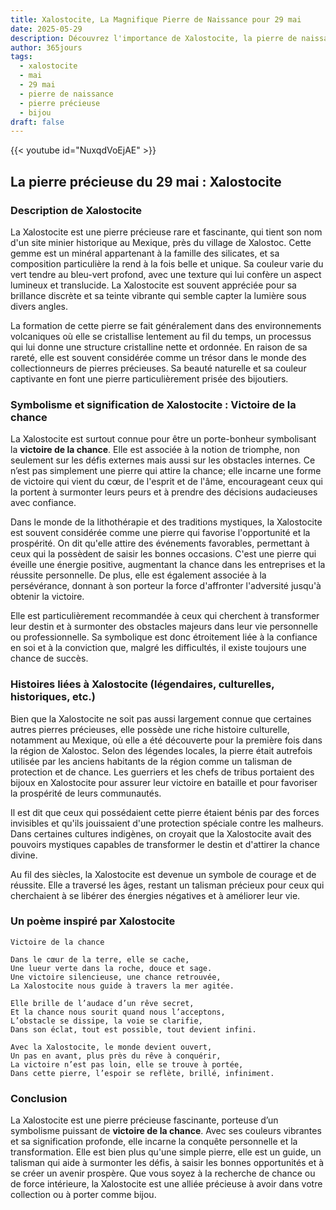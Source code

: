 ```yaml
---
title: Xalostocite, La Magnifique Pierre de Naissance pour 29 mai
date: 2025-05-29
description: Découvrez l'importance de Xalostocite, la pierre de naissance du 29 mai qui symbolise Victoire de la chance. Laissez sa beauté et sa signification illuminer votre journée.
author: 365jours
tags:
  - xalostocite
  - mai
  - 29 mai
  - pierre de naissance
  - pierre précieuse
  - bijou
draft: false
---
```


{{< youtube id="NuxqdVoEjAE" >}}


## La pierre précieuse du 29 mai : Xalostocite

### Description de Xalostocite

La Xalostocite est une pierre précieuse rare et fascinante, qui tient son nom d'un site minier historique au Mexique, près du village de Xalostoc. Cette gemme est un minéral appartenant à la famille des silicates, et sa composition particulière la rend à la fois belle et unique. Sa couleur varie du vert tendre au bleu-vert profond, avec une texture qui lui confère un aspect lumineux et translucide. La Xalostocite est souvent appréciée pour sa brillance discrète et sa teinte vibrante qui semble capter la lumière sous divers angles.

La formation de cette pierre se fait généralement dans des environnements volcaniques où elle se cristallise lentement au fil du temps, un processus qui lui donne une structure cristalline nette et ordonnée. En raison de sa rareté, elle est souvent considérée comme un trésor dans le monde des collectionneurs de pierres précieuses. Sa beauté naturelle et sa couleur captivante en font une pierre particulièrement prisée des bijoutiers.

### Symbolisme et signification de Xalostocite : Victoire de la chance

La Xalostocite est surtout connue pour être un porte-bonheur symbolisant la **victoire de la chance**. Elle est associée à la notion de triomphe, non seulement sur les défis externes mais aussi sur les obstacles internes. Ce n’est pas simplement une pierre qui attire la chance; elle incarne une forme de victoire qui vient du cœur, de l'esprit et de l'âme, encourageant ceux qui la portent à surmonter leurs peurs et à prendre des décisions audacieuses avec confiance.

Dans le monde de la lithothérapie et des traditions mystiques, la Xalostocite est souvent considérée comme une pierre qui favorise l'opportunité et la prospérité. On dit qu'elle attire des événements favorables, permettant à ceux qui la possèdent de saisir les bonnes occasions. C'est une pierre qui éveille une énergie positive, augmentant la chance dans les entreprises et la réussite personnelle. De plus, elle est également associée à la persévérance, donnant à son porteur la force d'affronter l'adversité jusqu'à obtenir la victoire.

Elle est particulièrement recommandée à ceux qui cherchent à transformer leur destin et à surmonter des obstacles majeurs dans leur vie personnelle ou professionnelle. Sa symbolique est donc étroitement liée à la confiance en soi et à la conviction que, malgré les difficultés, il existe toujours une chance de succès.

### Histoires liées à Xalostocite (légendaires, culturelles, historiques, etc.)

Bien que la Xalostocite ne soit pas aussi largement connue que certaines autres pierres précieuses, elle possède une riche histoire culturelle, notamment au Mexique, où elle a été découverte pour la première fois dans la région de Xalostoc. Selon des légendes locales, la pierre était autrefois utilisée par les anciens habitants de la région comme un talisman de protection et de chance. Les guerriers et les chefs de tribus portaient des bijoux en Xalostocite pour assurer leur victoire en bataille et pour favoriser la prospérité de leurs communautés.

Il est dit que ceux qui possédaient cette pierre étaient bénis par des forces invisibles et qu'ils jouissaient d'une protection spéciale contre les malheurs. Dans certaines cultures indigènes, on croyait que la Xalostocite avait des pouvoirs mystiques capables de transformer le destin et d'attirer la chance divine.

Au fil des siècles, la Xalostocite est devenue un symbole de courage et de réussite. Elle a traversé les âges, restant un talisman précieux pour ceux qui cherchaient à se libérer des énergies négatives et à améliorer leur vie.

### Un poème inspiré par Xalostocite

	Victoire de la chance
	
	Dans le cœur de la terre, elle se cache,  
	Une lueur verte dans la roche, douce et sage.  
	Une victoire silencieuse, une chance retrouvée,  
	La Xalostocite nous guide à travers la mer agitée.
	
	Elle brille de l’audace d’un rêve secret,  
	Et la chance nous sourit quand nous l’acceptons,  
	L’obstacle se dissipe, la voie se clarifie,  
	Dans son éclat, tout est possible, tout devient infini.
	
	Avec la Xalostocite, le monde devient ouvert,  
	Un pas en avant, plus près du rêve à conquérir,  
	La victoire n’est pas loin, elle se trouve à portée,  
	Dans cette pierre, l’espoir se reflète, brillé, infiniment.

### Conclusion

La Xalostocite est une pierre précieuse fascinante, porteuse d’un symbolisme puissant de **victoire de la chance**. Avec ses couleurs vibrantes et sa signification profonde, elle incarne la conquête personnelle et la transformation. Elle est bien plus qu'une simple pierre, elle est un guide, un talisman qui aide à surmonter les défis, à saisir les bonnes opportunités et à se créer un avenir prospère. Que vous soyez à la recherche de chance ou de force intérieure, la Xalostocite est une alliée précieuse à avoir dans votre collection ou à porter comme bijou.